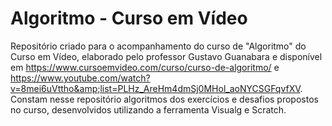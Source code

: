 # Algoritmo - Curso em Vídeo
Repositório criado para o acompanhamento do curso de "Algoritmo" do Curso em Vídeo, elaborado pelo professor Gustavo Guanabara e disponível em https://www.cursoemvideo.com/curso/curso-de-algoritmo/ e https://www.youtube.com/watch?v=8mei6uVttho&amp;list=PLHz_AreHm4dmSj0MHol_aoNYCSGFqvfXV.
Constam nesse repositório algoritmos dos exercícios e desafios propostos no curso, desenvolvidos utilizando a ferramenta Visualg e Scratch.
